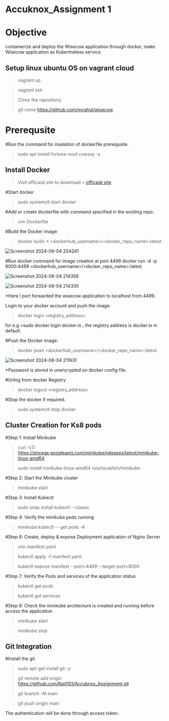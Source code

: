 # Accuknox_Assignment 1

# Objective
containerize and deploy the Wisecow application through docker, make Wisecow application as Kubertnetess service.

## Setup linux ubuntu OS on vagrant cloud

>vagrant up

>vagrant ssh

>Clone the repository:

>git clone https://github.com/nyrahul/wisecow

# Prerequsite

#Run the command for insalation of dockerfile prerequsite.
>sudo apt install fortune-mod cowsay -y


## Install Docker

>Visit officaial site to download > [officaial site](https://docs.docker.com/engine/install/ubuntu/#install-using-the-repository)

#Start docker
>sudo systemctl start docker

#Add or create dockerfile with command specified in the existing repo.
>vim Dockerfile

#Build the Docker image:
>docker build -t <dockerhub_username>/<docker_repo_name>:latest .


![Screenshot 2024-08-04 204241](https://github.com/user-attachments/assets/d51bb7e8-4709-4061-b137-08edd5eaed34)




#Run docker command for image creation at port 4499
docker run -d -p 8000:4499 <dockerhub_username>/<docker_repo_name>:latest


![Screenshot 2024-08-04 214358](https://github.com/user-attachments/assets/9689f6e5-01e8-4118-9ca6-031eee62cd60)




![Screenshot 2024-08-04 214330](https://github.com/user-attachments/assets/e675e5a1-cab9-4302-bd2c-14e9b540e0f1)


*Here I port forwarded the wisecow application to localhost from 4499. 

Login to your docker account and push the image.
>docker login <registry_address>

for e.g   >sudo docker login docker.io , the registry address is docker.io in default.

#Push the Docker image:

>docker push <dockerhub_username>/<docker_repo_name>:latest


![Screenshot 2024-08-04 211631](https://github.com/user-attachments/assets/a55c70a7-a847-43ec-a04d-76a1a77c106b)


*Password is stored in unencrypted on docker config file.

#Unlog from docker Registry
>docker logout <registry_address>

#Stop the docker if required.
>sudo systemctl stop docker


## Cluster Creation for Ks8 pods 

#Step 1: Install Minikube

>curl -LO https://storage.googleapis.com/minikube/releases/latest/minikube-linux-amd64

>sudo install minikube-linux-amd64 /usr/local/bin/minikube

#Step 2: Start the Minikube cluster

>minikube start

#Step 3: Install Kubectl

>sudo snap install kubectl --classic

#Step 4: Verify the minikube pods running

>minikube kubectl -- get pods -A

#Step 6: Create, deploy & expose Deployment application of Nginx Server

>vim manifest.yaml

>kubectl apply -f manifest.yaml

>kubectl expose manifest --port=4499 --target-port=8000

#Step 7: Verify the Pods and services of the application status

>kubectl get pods

>kubectl get services

#Step 8: Check the minikube arctitecture is created and running before access the application

>minikube start

>minikube stop



## Git Integration

#Install the git

>sudo apt-get install git -y

>git remote add origin https://github.com/Rajil101/Accuknox_Assignment.git

>git branch -M main

>git push origin main

The authentication will be done through access token.

